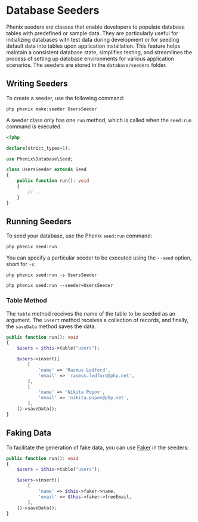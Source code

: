 # Database Seeders

Phenix seeders are classes that enable developers to populate database tables with predefined or sample data. They are particularly useful for initializing databases with test data during development or for seeding default data into tables upon application installation. This feature helps maintain a consistent database state, simplifies testing, and streamlines the process of setting up database environments for various application scenarios. The seeders are stored in the `database/seeders` folder.

## Writing Seeders

To create a seeder, use the following command:

```
php phenix make:seeder UsersSeeder
```

A seeder class only has one `run` method, which is called when the `seed:run` command is executed.

```php
<?php

declare(strict_types=1);

use Phenix\Database\Seed;

class UsersSeeder extends Seed
{
    public function run(): void
    {
        // ..
    }
}
```

## Running Seeders

To seed your database, use the Phenix `seed:run` command:

```
php phenix seed:run
```

You can specify a particular seeder to be executed using the `--seed` option, short for `-s`:

```
php phenix seed:run -s UsersSeeder

php phenix seed:run --seeder=UsersSeeder
```

### Table Method

The `table` method receives the name of the table to be seeded as an argument. The `insert` method receives a collection of records, and finally, the `saveData` method saves the data.

```php
public function run(): void
{
    $users = $this->table("users");

    $users->insert([
        [
            'name' => 'Rasmus Ledford',
            'email' => 'rasmus.ledford@php.net',
        ],
        [
            'name' => 'Nikita Popov',
            'email' => 'nikita.popov@php.net',
        ],
    ])->saveData();
}
```

## Faking Data

To facilitate the generation of fake data, you can use [Faker](https://fakerphp.github.io/) in the seeders:

```php
public function run(): void
{
    $users = $this->table("users");

    $users->insert([
        [
            'name' => $this->faker->name,
            'email' => $this->faker->freeEmail,
        ],
    ])->saveData();
}
```